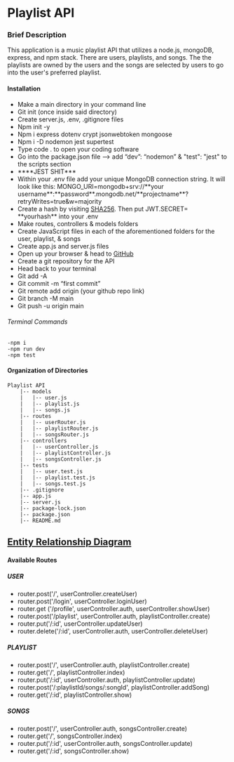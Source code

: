 <h1>Playlist API</h1>

<h3>Brief Description</h3>
<p>This application is a music playlist API that utilizes a node.js, mongoDB, express, and npm stack. There are users, playlists, and songs. The the playlists are owned by the users and the songs are selected by users to go into the user's preferred playlist.
</p>

<h4>Installation</h4>
<ul>
  <li>Make a main directory in your command line</li>
  <li>Git init (once inside said directory)</li>
  <li>Create server.js, .env, .gitignore files</li>
  <li>Npm init -y</li>
  <li>Npm i express dotenv crypt jsonwebtoken mongoose</li>
  <li>Npm i -D nodemon jest supertest</li>
  <li>Type code . to open your coding software</li>
  <li>Go into the package.json file —> add “dev”: “nodemon” & "test": "jest" to the scripts section</li>
  <li>****JEST SHIT***</li>
 <li>Within your .env file add your unique MongoDB connection string. It will look like this: MONGO_URI=mongodb+srv://**your username**:**password**.mongodb.net/**projectname**?retryWrites=true&w=majority
 </li>
 <li>Create a hash by visiting <a href="https://emn178.github.io/online-tools/sha256.html">SHA256</a>. Then put JWT.SECRET= **yourhash** into your .env</li>
  <li>Make routes, controllers & models folders</li>
  <li>Create JavaScript files in each of the aforementioned folders for the user, playlist, & songs</li>
  <li>Create app.js and server.js files</li>
  <li>Open up your browser & head to <a href="www.github.com">GitHub</a></li>
  <li>Create a git repository for the API</li>
  <li>Head back to your terminal</li>
  <li>Git add -A</li>
  <li>Git commit -m “first commit”</li>
  <li>Git remote add origin (your github repo link)</li>
  <li>Git branch -M main </li>
  <li>Git push -u origin main</li>
</ul>

<h6>Terminal Commands</h6>

```
-npm i
-npm run dev
-npm test
```

<h4>Organization of Directories</h4>

```
Playlist API
    |-- models
    |   |-- user.js
    |   |-- playlist.js
    |   |-- songs.js
    |-- routes
    |   |-- userRouter.js
    |   |-- playlistRouter.js
    |   |-- songsRouter.js
    |-- controllers
    |   |-- userController.js
    |   |-- playlistController.js
    |   |-- songsController.js
    |-- tests
    |   |-- user.test.js
    |   |-- playlist.test.js
    |   |-- songs.test.js
    |-- .gitignore
    |-- app.js
    |-- server.js
    |-- package-lock.json
    |-- package.json
    |-- README.md
```

<h2><a href= "https://app.mural.co/t/tipsplitter4044/m/tipsplitter4044/1705449330418/184ff22033ee55a0b020ddac0c74291ce76b1495?sender=u9b5c6057df9541d75a930487">Entity Relationship Diagram</a></h2>

<h4>Available Routes</h4>
<h5>USER</h5>
  <ul>
    <li>router.post('/', userController.createUser)</li>
    <li>router.post('/login', userController.loginUser)</li>
    <li>router.get ('/profile', userController.auth, userController.showUser)</li>
    <li>router.post('/playlist', userController.auth, playlistController.create)</li>
    <li>router.put('/:id', userController.updateUser)</li>
    <li>router.delete('/:id', userController.auth, userController.deleteUser)</li>
  </ul>
<h5>PLAYLIST</h5>
  <ul>
    <li>router.post('/', userController.auth, playlistController.create)</li>
    <li>router.get('/', playlistController.index)</li>
    <li>router.put('/:id', userController.auth, playlistController.update)</li>
    <li>router.post('/:playlistId/songs/:songId', playlistController.addSong)</li>
    <li>router.get('/:id', playlistController.show)</li>
  </ul>
<h5>SONGS</h5>
  <ul>
    <li>router.post('/', userController.auth, songsController.create)</li>
    <li>router.get('/', songsController.index)</li>
    <li>router.put('/:id', userController.auth, songsController.update)</li>
    <li>router.get('/:id', songsController.show)</li>
  </ul>


